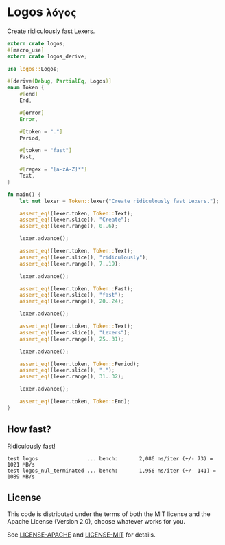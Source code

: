 # Logos `λόγος`

Create ridiculously fast Lexers.

```rust
extern crate logos;
#[macro_use]
extern crate logos_derive;

use logos::Logos;

#[derive(Debug, PartialEq, Logos)]
enum Token {
    #[end]
    End,

    #[error]
    Error,

    #[token = "."]
    Period,

    #[token = "fast"]
    Fast,

    #[regex = "[a-zA-Z]*"]
    Text,
}

fn main() {
    let mut lexer = Token::lexer("Create ridiculously fast Lexers.");

    assert_eq!(lexer.token, Token::Text);
    assert_eq!(lexer.slice(), "Create");
    assert_eq!(lexer.range(), 0..6);

    lexer.advance();

    assert_eq!(lexer.token, Token::Text);
    assert_eq!(lexer.slice(), "ridiculously");
    assert_eq!(lexer.range(), 7..19);

    lexer.advance();

    assert_eq!(lexer.token, Token::Fast);
    assert_eq!(lexer.slice(), "fast");
    assert_eq!(lexer.range(), 20..24);

    lexer.advance();

    assert_eq!(lexer.token, Token::Text);
    assert_eq!(lexer.slice(), "Lexers");
    assert_eq!(lexer.range(), 25..31);

    lexer.advance();

    assert_eq!(lexer.token, Token::Period);
    assert_eq!(lexer.slice(), ".");
    assert_eq!(lexer.range(), 31..32);

    lexer.advance();

    assert_eq!(lexer.token, Token::End);
}
```

## How fast?

Ridiculously fast!

```
test logos                ... bench:       2,086 ns/iter (+/- 73) = 1021 MB/s
test logos_nul_terminated ... bench:       1,956 ns/iter (+/- 141) = 1089 MB/s
```

## License

This code is distributed under the terms of both the MIT license
and the Apache License (Version 2.0), choose whatever works for you.

See [LICENSE-APACHE](LICENSE-APACHE) and [LICENSE-MIT](LICENSE-MIT) for details.
